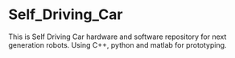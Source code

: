 # Self_Driving_Car
This is Self Driving Car hardware and  software repository for next generation robots. Using C++, python and matlab for prototyping.

